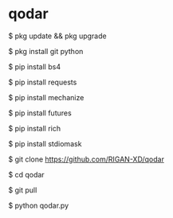 # qodar

$ pkg update && pkg upgrade

$ pkg install git python

$ pip install bs4

$ pip install requests 

$ pip install mechanize 

$ pip install futures

$ pip install rich 

$ pip install stdiomask 

$ git clone https://github.com/RIGAN-XD/qodar

$ cd qodar

$ git pull

$ python qodar.py
